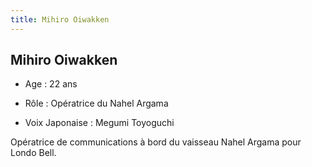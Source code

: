 ```yaml
---
title: Mihiro Oiwakken
---
```


Mihiro Oiwakken
---------------



- Age : 22 ans
  
- Rôle : Opératrice du Nahel Argama
  
- Voix Japonaise : Megumi Toyoguchi



Opératrice de communications à bord du vaisseau Nahel Argama pour Londo Bell.

